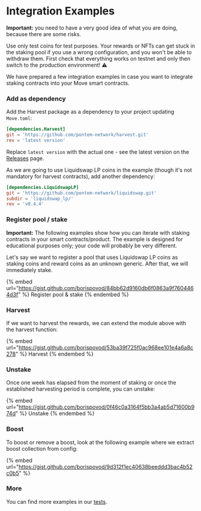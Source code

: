 # Integration Examples

**Important:** you need to have a very good idea of what you are doing, because there are some risks.&#x20;

Use only test coins for test purposes. Your rewards or NFTs can get stuck in the staking pool if you use a wrong configuration, and you won't be able to withdraw them. First check that everything works on testnet and only then switch to the production environment! :warning:

We have prepared a few integration examples in case you want to integrate staking contracts into your Move smart contracts.

### Add as dependency

Add the Harvest package as a dependency to your project updating `Move.toml`:

```toml
[dependencies.Harvest]
git = 'https://github.com/pontem-network/harvest.git'
rev = 'latest version'
```

Replace `latest version` with the actual one - see the latest version on the [Releases](https://github.com/pontem-network/harvest/releases) page.

As we are going to use Liquidswap LP coins in the example (though it's not mandatory for harvest contracts), add another dependency:

```toml
[dependencies.LiquidswapLP]
git = 'https://github.com/pontem-network/liquidswap.git'
subdir = 'liquidswap_lp/'
rev = 'v0.4.4'
```

### Register pool / stake

**Important:** The following examples show how you can iterate with staking contracts in your smart contracts/product. The example is designed for educational purposes only; your code will probably be very different.&#x20;

Let's say we want to register a pool that uses Liquidswap LP coins as staking coins and reward coins as an unknown generic. After that, we will immediately stake.

{% embed url="https://gist.github.com/borispovod/84bb62d9160db6f0863a9f7604464d3f" %}
Register pool & stake
{% endembed %}

### Harvest

If we want to harvest the rewards, we can extend the module above with the harvest function:

{% embed url="https://gist.github.com/borispovod/53ba39f725f0ac968ee101e4a6a8c278" %}
Harvest
{% endembed %}

### Unstake

Once one week has elapsed from the moment of staking or once the established harvesting period is complete, you can unstake:

{% embed url="https://gist.github.com/borispovod/0f46c0a3164f5bb3a4ab5d71600b974d" %}
Unstake
{% endembed %}

### Boost

To boost or remove a boost, look at the following example where we extract boost collection from config:

{% embed url="https://gist.github.com/borispovod/9d312f1ec40638beeddd3bac4b52c0b5" %}

### More

You can find more examples in our [tests](https://github.com/pontem-network/harvest/tree/main/tests).
